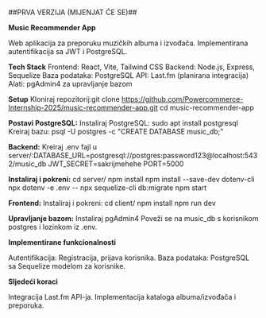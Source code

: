 ##PRVA VERZIJA (MIJENJAT ĆE SE)##

**Music Recommender App**

Web aplikacija za preporuku muzičkih albuma i izvođača. Implementirana autentifikacija sa JWT i PostgreSQL.

**Tech Stack**
Frontend: React, Vite, Tailwind CSS
Backend: Node.js, Express, Sequelize
Baza podataka: PostgreSQL
API: Last.fm (planirana integracija)
Alati: pgAdmin4 za upravljanje bazom

**Setup**
Kloniraj repozitorij:git clone https://github.com/Powercommerce-Internship-2025/music-recommender-app.git
                     cd music-recommender-app


**Postavi PostgreSQL:**
Instaliraj PostgreSQL: sudo apt install postgresql
Kreiraj bazu: psql -U postgres -c "CREATE DATABASE music_db;"


**Backend:**
Kreiraj .env fajl u server/:DATABASE_URL=postgresql://postgres:password123@localhost:5432/music_db
JWT_SECRET=sakrijmehehe
PORT=5000


**Instaliraj i pokreni:**
cd server/
npm install
npm install --save-dev dotenv-cli
npx dotenv -e .env -- npx sequelize-cli db:migrate
npm start


**Frontend:**
Instaliraj i pokreni:
cd client/
npm install
npm run dev


**Upravljanje bazom:**
Instaliraj pgAdmin4
Poveži se na music_db s korisnikom postgres i lozinkom iz .env.



**Implementirane funkcionalnosti**

Autentifikacija: Registracija, prijava korisnika.
Baza podataka: PostgreSQL sa Sequelize modelom za korisnike.

**Sljedeći koraci**

Integracija Last.fm API-ja.
Implementacija kataloga albuma/izvođača i preporuka.

